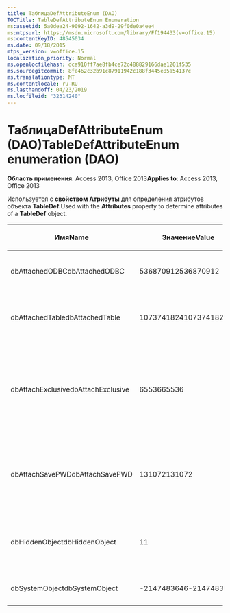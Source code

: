 ```yaml
---
title: ТаблицаDefAttributeEnum (DAO)
TOCTitle: TableDefAttributeEnum Enumeration
ms:assetid: 5a0dea24-9092-1642-a3d9-29f0de0a4ee4
ms:mtpsurl: https://msdn.microsoft.com/library/Ff194433(v=office.15)
ms:contentKeyID: 48545034
ms.date: 09/18/2015
mtps_version: v=office.15
localization_priority: Normal
ms.openlocfilehash: dca910ff7ae8fb4ce72c488829166dae1201f535
ms.sourcegitcommit: 8fe462c32b91c87911942c188f3445e85a54137c
ms.translationtype: MT
ms.contentlocale: ru-RU
ms.lasthandoff: 04/23/2019
ms.locfileid: "32314240"
---
```

# <a name="tabledefattributeenum-enumeration-dao"></a><span data-ttu-id="ca3f0-102">ТаблицаDefAttributeEnum (DAO)</span><span class="sxs-lookup"><span data-stu-id="ca3f0-102">TableDefAttributeEnum enumeration (DAO)</span></span>


<span data-ttu-id="ca3f0-103">**Область применения**: Access 2013, Office 2013</span><span class="sxs-lookup"><span data-stu-id="ca3f0-103">**Applies to**: Access 2013, Office 2013</span></span>

<span data-ttu-id="ca3f0-104">Используется с **свойством Атрибуты** для определения атрибутов объекта **TableDef.**</span><span class="sxs-lookup"><span data-stu-id="ca3f0-104">Used with the **Attributes** property to determine attributes of a **TableDef** object.</span></span>

<table>
<colgroup>
<col style="width: 33%" />
<col style="width: 33%" />
<col style="width: 33%" />
</colgroup>
<thead>
<tr class="header">
<th><p><span data-ttu-id="ca3f0-105">Имя</span><span class="sxs-lookup"><span data-stu-id="ca3f0-105">Name</span></span></p></th>
<th><p><span data-ttu-id="ca3f0-106">Значение</span><span class="sxs-lookup"><span data-stu-id="ca3f0-106">Value</span></span></p></th>
<th><p><span data-ttu-id="ca3f0-107">Описание</span><span class="sxs-lookup"><span data-stu-id="ca3f0-107">Description</span></span></p></th>
</tr>
</thead>
<tbody>
<tr class="odd">
<td><p><span data-ttu-id="ca3f0-108">dbAttachedODBC</span><span class="sxs-lookup"><span data-stu-id="ca3f0-108">dbAttachedODBC</span></span></p></td>
<td><p><span data-ttu-id="ca3f0-109">536870912</span><span class="sxs-lookup"><span data-stu-id="ca3f0-109">536870912</span></span></p></td>
<td><p><span data-ttu-id="ca3f0-110">Связанная таблица баз данных ODBC.</span><span class="sxs-lookup"><span data-stu-id="ca3f0-110">Linked ODBC database table.</span></span></p></td>
</tr>
<tr class="even">
<td><p><span data-ttu-id="ca3f0-111">dbAttachedTable</span><span class="sxs-lookup"><span data-stu-id="ca3f0-111">dbAttachedTable</span></span></p></td>
<td><p><span data-ttu-id="ca3f0-112">1073741824</span><span class="sxs-lookup"><span data-stu-id="ca3f0-112">1073741824</span></span></p></td>
<td><p><span data-ttu-id="ca3f0-113">Связанная таблица баз данных, не связанных с ODBC.</span><span class="sxs-lookup"><span data-stu-id="ca3f0-113">Linked non-ODBC database table.</span></span></p></td>
</tr>
<tr class="odd">
<td><p><span data-ttu-id="ca3f0-114">dbAttachExclusive</span><span class="sxs-lookup"><span data-stu-id="ca3f0-114">dbAttachExclusive</span></span></p></td>
<td><p><span data-ttu-id="ca3f0-115">65536</span><span class="sxs-lookup"><span data-stu-id="ca3f0-115">65536</span></span></p></td>
<td><p><span data-ttu-id="ca3f0-116">Открывает связанную таблицу баз данных Microsoft Access для эксклюзивного использования.</span><span class="sxs-lookup"><span data-stu-id="ca3f0-116">Opens a linked Microsoft Access database engine table for exclusive use.</span></span></p></td>
</tr>
<tr class="even">
<td><p><span data-ttu-id="ca3f0-117">dbAttachSavePWD</span><span class="sxs-lookup"><span data-stu-id="ca3f0-117">dbAttachSavePWD</span></span></p></td>
<td><p><span data-ttu-id="ca3f0-118">131072</span><span class="sxs-lookup"><span data-stu-id="ca3f0-118">131072</span></span></p></td>
<td><p><span data-ttu-id="ca3f0-119">Сохраняет код пользователя и пароль для связанной удаленной таблицы.</span><span class="sxs-lookup"><span data-stu-id="ca3f0-119">Saves user ID and password for linked remote table.</span></span></p></td>
</tr>
<tr class="odd">
<td><p><span data-ttu-id="ca3f0-120">dbHiddenObject</span><span class="sxs-lookup"><span data-stu-id="ca3f0-120">dbHiddenObject</span></span></p></td>
<td><p><span data-ttu-id="ca3f0-121">1</span><span class="sxs-lookup"><span data-stu-id="ca3f0-121">1</span></span></p></td>
<td><p><span data-ttu-id="ca3f0-122">Скрытая таблица (для временного использования).</span><span class="sxs-lookup"><span data-stu-id="ca3f0-122">Hidden table (for temporary use).</span></span></p></td>
</tr>
<tr class="even">
<td><p><span data-ttu-id="ca3f0-123">dbSystemObject</span><span class="sxs-lookup"><span data-stu-id="ca3f0-123">dbSystemObject</span></span></p></td>
<td><p><span data-ttu-id="ca3f0-124">-2147483646</span><span class="sxs-lookup"><span data-stu-id="ca3f0-124">-2147483646</span></span></p></td>
<td><p><span data-ttu-id="ca3f0-125">Таблица систем.</span><span class="sxs-lookup"><span data-stu-id="ca3f0-125">System table.</span></span></p></td>
</tr>
</tbody>
</table>

